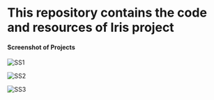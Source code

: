 # This repository contains the code and resources of Iris project


#### Screenshot of Projects

![SS1](https://user-images.githubusercontent.com/123231895/213853104-2e0fe5b6-5e7e-4fae-a0c7-d1a41bab016b.PNG)

![SS2](https://user-images.githubusercontent.com/123231895/213853119-b76820da-e1d6-4e8e-bc41-4e35757a7925.PNG)

![SS3](https://user-images.githubusercontent.com/123231895/213853125-f0986a0d-fee3-49d8-b7d6-ae5b913a3edf.PNG)
